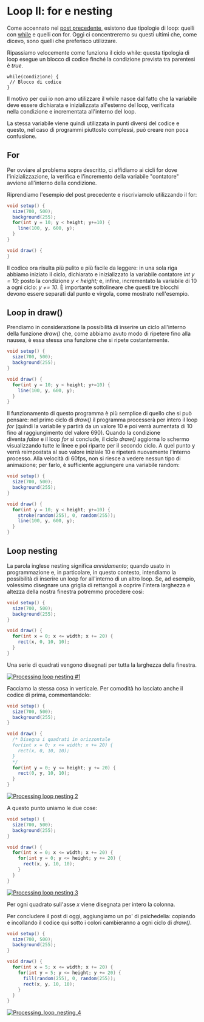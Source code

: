 # Loop II: for e nesting

Come accennato nel [post precedente](https://blog.federicopepe.com/2015/11/loop-while/), esistono due tipologie di loop: quelli con [while](https://blog.federicopepe.com/2015/11/loop-while/) e quelli con for. Oggi ci concentreremo su questi ultimi che, come dicevo, sono quelli che preferisco utilizzare.

Ripassiamo velocemente come funziona il ciclo while: questa tipologia di loop esegue un blocco di codice finché la condizione prevista tra parentesi è _true_.
```
while(condizione) {
 // Blocco di codice
}
```
Il motivo per cui io non amo utilizzare il while nasce dal fatto che la variabile deve essere dichiarata e inizializzata all'esterno del loop, verificata nella condizione e incrementata all'interno del loop.

La stessa variabile viene quindi utilizzata in punti diversi del codice e questo, nel caso di programmi piuttosto complessi, può creare non poca confusione.

## For

Per ovviare al problema sopra descritto, ci affidiamo ai cicli for dove l'inizializzazione, la verifica e l'incremento della variabile "contatore" avviene all'interno della condizione.

Riprendiamo l'esempio del post precedente e riscriviamolo utilizzando il for:

```java
void setup() {
  size(700, 500);
  background(255);
  for(int y = 10; y < height; y+=10) {
    line(100, y, 600, y);
  }
}

void draw() {
}
```

Il codice ora risulta più pulito e più facile da leggere: in una sola riga abbiamo iniziato il ciclo, dichiarato e inizializzato la variabile contatore _int y = 10;_ posto la condizione _y < height;_ e, infine, incrementato la variabile di 10 a ogni ciclo: _y += 10_. È importante sottolineare che questi tre blocchi devono essere separati dal punto e virgola, come mostrato nell'esempio.

## Loop in draw()

Prendiamo in considerazione la possibilità di inserire un ciclo all'interno della funzione _draw()_ che, come abbiamo avuto modo di ripetere fino alla nausea, è essa stessa una funzione che si ripete costantemente.

```java
void setup() {
  size(700, 500);
  background(255);
}

void draw() {
  for(int y = 10; y < height; y+=10) {
    line(100, y, 600, y);
  }
}
```

Il funzionamento di questo programma è più semplice di quello che si può pensare: nel primo ciclo di _draw()_ il programma processerà per intero il loop _for_ (quindi la variabile y partirà da un valore 10 e poi verrà aumentata di 10 fino al raggiungimento del valore 690). Quando la condizione diventa _false_ e il loop _for_ si conclude, il ciclo _draw()_ aggiorna lo schermo visualizzando tutte le linee e poi riparte per il secondo ciclo. A quel punto y verrà reimpostata al suo valore iniziale 10 e ripeterà nuovamente l'interno processo. Alla velocità di 60fps, non si riesce a vedere nessun tipo di animazione; per farlo, è sufficiente aggiungere una variabile random:

```java
void setup() {
  size(700, 500);
  background(255);
}

void draw() {
  for(int y = 10; y < height; y+=10) {
    stroke(random(255), 0, random(255));
    line(100, y, 600, y);
  }
}
```

## Loop nesting

La parola inglese nesting significa _annidamento_; quando usato in programmazione e, in particolare, in questo contesto, intendiamo la possibilità di inserire un loop for all'interno di un altro loop. Se, ad esempio, volessimo disegnare una griglia di rettangoli a coprire l'intera larghezza e altezza della nostra finestra potremmo procedere così:

```java
void setup() {
  size(700, 500);
  background(255);
}

void draw() {
  for(int x = 0; x <= width; x += 20) {
    rect(x, 0, 10, 10);
  }
}
```

Una serie di quadrati vengono disegnati per tutta la larghezza della finestra.

[![Processing loop nesting #1](/assets/images/Processing_loop_nesting_1-1024x800.png)](https://blog.federicopepe.com/wp-content/uploads/2015/11/Processing_loop_nesting_1.png)

Facciamo la stessa cosa in verticale. Per comodità ho lasciato anche il codice di prima, commentandolo:

```java
void setup() {
  size(700, 500);
  background(255);
}

void draw() {
  /* Disegna i quadrati in orizzontale
  for(int x = 0; x <= width; x += 20) {
    rect(x, 0, 10, 10);
  }
  */
  for(int y = 0; y <= height; y += 20) {
    rect(0, y, 10, 10);
  }
}
```

[![Processing loop nesting 2](/assets/images/Processing_loop_nesting_2-1024x800.png)](https://blog.federicopepe.com/wp-content/uploads/2015/11/Processing_loop_nesting_2.png)

A questo punto uniamo le due cose:

```java
void setup() {
  size(700, 500);
  background(255);
}

void draw() {
  for(int x = 0; x <= width; x += 20) {
    for(int y = 0; y <= height; y += 20) {
      rect(x, y, 10, 10);
    }
  }
}
```

[![Processing loop nesting 3](/assets/images/Processing_loop_nesting_3-1024x800.png)](https://blog.federicopepe.com/wp-content/uploads/2015/11/Processing_loop_nesting_3.png)

Per ogni quadrato sull'asse _x_ viene disegnata per intero la colonna.

Per concludere il post di oggi, aggiungiamo un po' di psichedelia: copiando e incollando il codice qui sotto i colori cambieranno a ogni ciclo di _draw()_.

```java
void setup() {
  size(700, 500);
  background(255);
}

void draw() {
  for(int x = 5; x <= width; x += 20) {
    for(int y = 5; y <= height; y += 20) {
      fill(random(255), 0, random(255));
      rect(x, y, 10, 10);
    }
  }
}
```

[![Processing_loop_nesting_4](/assets/images/Processing_loop_nesting_4-1024x800.png)](https://blog.federicopepe.com/wp-content/uploads/2015/11/Processing_loop_nesting_4.png)
